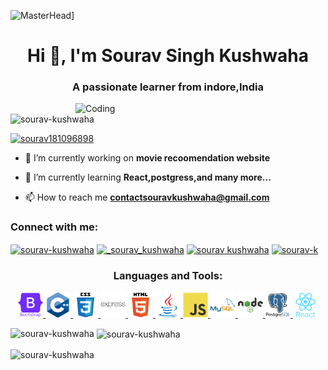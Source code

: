 ![MasterHead](https://user-images.githubusercontent.com/10498744/210012254-234538ff-d198-48aa-8964-37e6fd45d227.gif)] 
<h1 align="center">Hi 👋, I'm Sourav Singh Kushwaha</h1>
<h3 align="center">A passionate learner from indore,India</h3>
<img align="right" alt="Coding" width="400" src="https://media.tenor.com/gJpsAgs4zbkAAAAM/warrior.gif">
<p align="left"> <img src="https://komarev.com/ghpvc/?username=sourav-kushwaha&label=Profile%20views&color=0e75b6&style=flat" alt="sourav-kushwaha" /> </p>

<p align="left"> <a href="https://twitter.com/sourav181096898" target="blank"><img src="https://img.shields.io/twitter/follow/sourav181096898?logo=twitter&style=for-the-badge" alt="sourav181096898" /></a> </p>

- 🔭 I’m currently working on **movie recoomendation website**

- 🌱 I’m currently learning **React,postgress,and many more...**

- 📫 How to reach me **contactsouravkushwaha@gmail.com**


<h3 align="left">Connect with me:</h3>
<p align="left">

<a href="https://linkedin.com/in/sourav-kushwaha" target="blank"><img align="center" src="https://raw.githubusercontent.com/rahuldkjain/github-profile-readme-generator/master/src/images/icons/Social/linked-in-alt.svg" alt="sourav-kushwaha" height="30" width="40" /></a>
<a href="https://instagram.com/_sourav_kushwaha" target="blank"><img align="center" src="https://raw.githubusercontent.com/rahuldkjain/github-profile-readme-generator/master/src/images/icons/Social/instagram.svg" alt="_sourav_kushwaha" height="30" width="40" /></a>
<a href="https://www.youtube.com/c/sourav kushwaha" target="blank"><img align="center" src="https://raw.githubusercontent.com/rahuldkjain/github-profile-readme-generator/master/src/images/icons/Social/youtube.svg" alt="sourav kushwaha" height="30" width="40" /></a>
<a href="https://www.leetcode.com/sourav-k" target="blank"><img align="center" src="https://raw.githubusercontent.com/rahuldkjain/github-profile-readme-generator/master/src/images/icons/Social/leet-code.svg" alt="sourav-k" height="30" width="40" /></a>
</p>

<h3 align="center">Languages and Tools:</h3>
<p align="center"> <a href="https://getbootstrap.com" target="_blank" rel="noreferrer"> <img src="https://raw.githubusercontent.com/devicons/devicon/master/icons/bootstrap/bootstrap-plain-wordmark.svg" alt="bootstrap" width="40" height="40"/> </a> <a href="https://www.w3schools.com/cpp/" target="_blank" rel="noreferrer"> <img src="https://raw.githubusercontent.com/devicons/devicon/master/icons/cplusplus/cplusplus-original.svg" alt="cplusplus" width="40" height="40"/> </a> <a href="https://www.w3schools.com/css/" target="_blank" rel="noreferrer"> <img src="https://raw.githubusercontent.com/devicons/devicon/master/icons/css3/css3-original-wordmark.svg" alt="css3" width="40" height="40"/> </a> <a href="https://expressjs.com" target="_blank" rel="noreferrer"> <img src="https://raw.githubusercontent.com/devicons/devicon/master/icons/express/express-original-wordmark.svg" alt="express" width="40" height="40"/> </a> <a href="https://www.w3.org/html/" target="_blank" rel="noreferrer"> <img src="https://raw.githubusercontent.com/devicons/devicon/master/icons/html5/html5-original-wordmark.svg" alt="html5" width="40" height="40"/> </a> <a href="https://www.java.com" target="_blank" rel="noreferrer"> <img src="https://raw.githubusercontent.com/devicons/devicon/master/icons/java/java-original.svg" alt="java" width="40" height="40"/> </a> <a href="https://developer.mozilla.org/en-US/docs/Web/JavaScript" target="_blank" rel="noreferrer"> <img src="https://raw.githubusercontent.com/devicons/devicon/master/icons/javascript/javascript-original.svg" alt="javascript" width="40" height="40"/> </a> <a href="https://www.mysql.com/" target="_blank" rel="noreferrer"> <img src="https://raw.githubusercontent.com/devicons/devicon/master/icons/mysql/mysql-original-wordmark.svg" alt="mysql" width="40" height="40"/> </a> <a href="https://nodejs.org" target="_blank" rel="noreferrer"> <img src="https://raw.githubusercontent.com/devicons/devicon/master/icons/nodejs/nodejs-original-wordmark.svg" alt="nodejs" width="40" height="40"/> </a> <a href="https://www.postgresql.org" target="_blank" rel="noreferrer"> <img src="https://raw.githubusercontent.com/devicons/devicon/master/icons/postgresql/postgresql-original-wordmark.svg" alt="postgresql" width="40" height="40"/> </a> <a href="https://reactjs.org/" target="_blank" rel="noreferrer"> <img src="https://raw.githubusercontent.com/devicons/devicon/master/icons/react/react-original-wordmark.svg" alt="react" width="40" height="40"/> </a> </p>

<p><img align="left" src="https://github-readme-stats.vercel.app/api/top-langs?username=sourav-kushwaha&show_icons=true&locale=en&layout=compact" alt="sourav-kushwaha" /></p>

<p>&nbsp;<img align="center" src="https://github-readme-stats.vercel.app/api?username=sourav-kushwaha&show_icons=true&locale=en" alt="sourav-kushwaha" /></p>

<p><img align="center" src="https://github-readme-streak-stats.herokuapp.com/?user=sourav-kushwaha&" alt="sourav-kushwaha" /></p>
